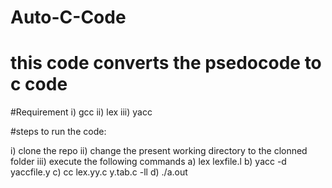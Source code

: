 # Auto-C-Code
 
 
# this code converts the psedocode to c code


#Requirement
i) gcc
ii) lex
iii) yacc

#steps to run the code:

i) clone the repo
ii) change the present working directory to the clonned folder
iii) execute the following commands
      a) lex lexfile.l
      b) yacc -d yaccfile.y
      c) cc lex.yy.c y.tab.c -ll
      d) ./a.out



